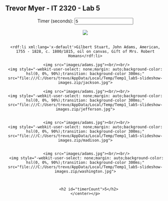 <html>
<head>
<script>
</script>
</head>
<body>
	<h2>Trevor Myer - IT 2320 - Lab 5</h2>
	<p><center>
	   Timer (seconds): <input type="text" id="timerVal" value="5"><br/><br/>
	   <img src="images/adams.jpg"><br/><br/>
	
	<rdf:li xml:lang='x-default'>Gilbert Stuart, John Adams, American, 1755 - 1828, c. 1800/1815, oil on canvas, Gift of Mrs. Robert Homans</rdf:li>
	
	 <img src="images/adams.jpg"><br/><br/>
	<img style="-webkit-user-select: none;margin: auto;background-color: hsl(0, 0%, 90%);transition: background-color 300ms;" src="file:///C:/Users/trevo/AppData/Local/Temp/Temp1_lab5-slideshow-images.zip/jackson.jpg">
	
	 <img src="images/adams.jpg"><br/><br/>
	<img style="-webkit-user-select: none;margin: auto;background-color: hsl(0, 0%, 90%);transition: background-color 300ms;" src="file:///C:/Users/trevo/AppData/Local/Temp/Temp1_lab5-slideshow-images.zip/jefferson.jpg">
	
	
	 <img src="images/adams.jpg"><br/><br/>
	<img style="-webkit-user-select: none;margin: auto;background-color: hsl(0, 0%, 90%);transition: background-color 300ms;" src="file:///C:/Users/trevo/AppData/Local/Temp/Temp1_lab5-slideshow-images.zip/madison.jpg">
	
	
	 <img src="images/adams.jpg"><br/><br/>
	 <img style="-webkit-user-select: none;margin: auto;background-color: hsl(0, 0%, 90%);transition: background-color 300ms;" src="file:///C:/Users/trevo/AppData/Local/Temp/Temp1_lab5-slideshow-images.zip/washington.jpg">
	 

	
	   <h2 id="timerCount">5</h2>
	</center></p>
</body>
</html>
